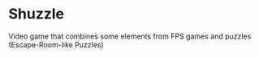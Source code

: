 # Shuzzle
Video game that combines some elements from FPS games and puzzles (Escape-Room-like Puzzles)

